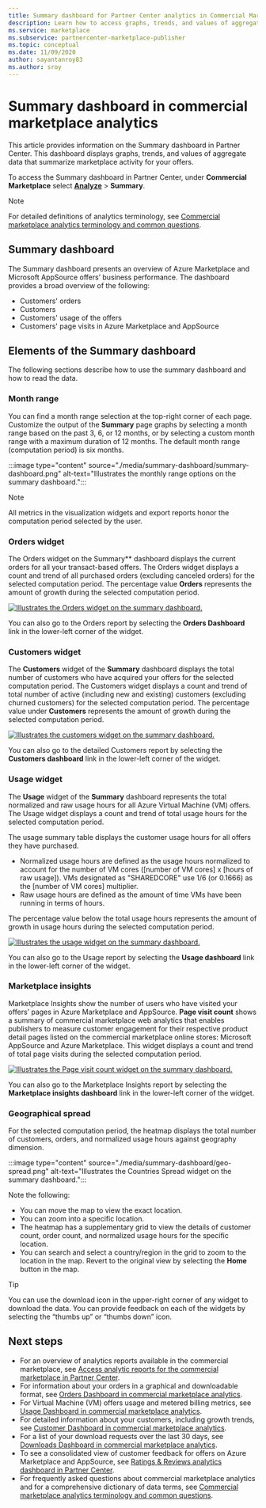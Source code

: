 ```yaml
---
title: Summary dashboard for Partner Center analytics in Commercial Marketplace
description: Learn how to access graphs, trends, and values of aggregate data that summarize marketplace activity from the Summary dashboard in Partner Center.
ms.service: marketplace 
ms.subservice: partnercenter-marketplace-publisher
ms.topic: conceptual
ms.date: 11/09/2020
author: sayantanroy83
ms.author: sroy
---
```


# Summary dashboard in commercial marketplace analytics

This article provides information on the Summary dashboard in Partner Center. This dashboard displays graphs, trends, and values of aggregate data that summarize marketplace activity for your offers.

To access the Summary dashboard in Partner Center, under **Commercial Marketplace** select **[Analyze](https://partner.microsoft.com/dashboard/commercial-marketplace/analytics/summary)** > **Summary**.

>[!NOTE]
> For detailed definitions of analytics terminology, see [Commercial marketplace analytics terminology and common questions](./analytics-faq.md).

## Summary dashboard

The Summary dashboard presents an overview of Azure Marketplace and Microsoft AppSource offers’ business performance. The dashboard provides a broad overview of the following:

- Customers' orders
- Customers
- Customers' usage of the offers
- Customers' page visits in Azure Marketplace and AppSource

## Elements of the Summary dashboard

The following sections describe how to use the summary dashboard and how to read the data.

### Month range

You can find a month range selection at the top-right corner of each page. Customize the output of the **Summary** page graphs by selecting a month range based on the past 3, 6, or 12 months, or by selecting a custom month range with a maximum duration of 12 months. The default month range (computation period) is six months.

:::image type="content" source="./media/summary-dashboard/summary-dashboard.png" alt-text="Illustrates the monthly range options on the summary dashboard.":::

> [!NOTE]
> All metrics in the visualization widgets and export reports honor the computation period selected by the user.

### Orders widget

The Orders widget on the Summary** dashboard displays the current orders for all your transact-based offers. The Orders widget displays a count and trend of all purchased orders (excluding canceled orders) for the selected computation period. The percentage value **Orders** represents the amount of growth during the selected computation period.

[![Illustrates the Orders widget on the summary dashboard.](./media/summary-dashboard/orders-widget.png)](./media/summary-dashboard/orders-widget.png#lightbox)


You can also go to the Orders report by selecting the **Orders Dashboard** link in the lower-left corner of the widget.

### Customers widget

The **Customers** widget of the **Summary** dashboard displays the total number of customers who have acquired your offers for the selected computation period. The Customers widget displays a count and trend of total number of active (including new and existing) customers (excluding churned customers) for the selected computation period. The percentage value under **Customers** represents the amount of growth during the selected computation period.

[![Illustrates the customers widget on the summary dashboard.](./media/summary-dashboard/customers-widget.png)](./media/summary-dashboard/customers-widget.png#lightbox)

You can also go to the detailed Customers report by selecting the **Customers dashboard** link in the lower-left corner of the widget.

### Usage widget

The **Usage** widget of the **Summary** dashboard represents the total normalized and raw usage hours for all Azure Virtual Machine (VM) offers. The Usage widget displays a count and trend of total usage hours for the selected computation period.

The usage summary table displays the customer usage hours for all offers they have purchased.

- Normalized usage hours are defined as the usage hours normalized to account for the number of VM cores ([number of VM cores] x [hours of raw usage]). VMs designated as "SHAREDCORE" use 1/6 (or 0.1666) as the [number of VM cores] multiplier.
- Raw usage hours are defined as the amount of time VMs have been running in terms of hours.

The percentage value below the total usage hours represents the amount of growth in usage hours during the selected computation period.

[![Illustrates the usage widget on the summary dashboard.](./media/summary-dashboard/usage-widget.png)](./media/summary-dashboard/usage-widget.png#lightbox)

You can also go to the Usage report by selecting the **Usage dashboard** link in the lower-left corner of the widget.

### Marketplace insights

Marketplace Insights show the number of users who have visited your offers’ pages in Azure Marketplace and AppSource. **Page visit count** shows a summary of commercial marketplace web analytics that enables publishers to measure customer engagement for their respective product detail pages listed on the commercial marketplace online stores: Microsoft AppSource and Azure Marketplace. This widget displays a count and trend of total page visits during the selected computation period.

[![Illustrates the Page visit count widget on the summary dashboard.](./media/summary-dashboard/page-visit-count.png)](./media/summary-dashboard/page-visit-count.png#lightbox)

You can also go to the Marketplace Insights report by selecting the **Marketplace insights dashboard** link in the lower-left corner of the widget.

### Geographical spread

For the selected computation period, the heatmap displays the total number of customers, orders, and normalized usage hours against geography dimension.

:::image type="content" source="./media/summary-dashboard/geo-spread.png" alt-text="Illustrates the Countries Spread widget on the summary dashboard.":::

Note the following:

- You can move the map to view the exact location.
- You can zoom into a specific location.
- The heatmap has a supplementary grid to view the details of customer count, order count, and normalized usage hours for the specific location.
- You can search and select a country/region in the grid to zoom to the location in the map. Revert to the original view by selecting the **Home** button in the map.

> [!TIP]
> You can use the download icon in the upper-right corner of any widget to download the data. You can provide feedback on each of the widgets by selecting the “thumbs up” or “thumbs down” icon.

## Next steps

- For an overview of analytics reports available in the commercial marketplace, see [Access analytic reports for the commercial marketplace in Partner Center](analytics.md).
- For information about your orders in a graphical and downloadable format, see [Orders Dashboard in commercial marketplace analytics](orders-dashboard.md).
- For Virtual Machine (VM) offers usage and metered billing metrics, see [Usage Dashboard in commercial marketplace analytics](usage-dashboard.md).
- For detailed information about your customers, including growth trends, see [Customer Dashboard in commercial marketplace analytics](customer-dashboard.md).
- For a list of your download requests over the last 30 days, see [Downloads Dashboard in commercial marketplace analytics](downloads-dashboard.md).
- To see a consolidated view of customer feedback for offers on Azure Marketplace and AppSource, see [Ratings & Reviews analytics dashboard in Partner Center](ratings-reviews.md).
- For frequently asked questions about commercial marketplace analytics and for a comprehensive dictionary of data terms, see [Commercial marketplace analytics terminology and common questions](./analytics-faq.md).